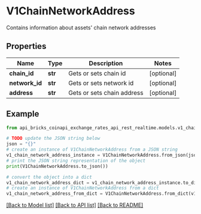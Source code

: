 # V1ChainNetworkAddress

Contains information about assets' chain network addresses

## Properties

Name | Type | Description | Notes
------------ | ------------- | ------------- | -------------
**chain_id** | **str** | Gets or sets chain id | [optional] 
**network_id** | **str** | Gets or sets network id | [optional] 
**address** | **str** | Gets or sets chain address | [optional] 

## Example

```python
from api_bricks_coinapi_exchange_rates_api_rest_realtime.models.v1_chain_network_address import V1ChainNetworkAddress

# TODO update the JSON string below
json = "{}"
# create an instance of V1ChainNetworkAddress from a JSON string
v1_chain_network_address_instance = V1ChainNetworkAddress.from_json(json)
# print the JSON string representation of the object
print(V1ChainNetworkAddress.to_json())

# convert the object into a dict
v1_chain_network_address_dict = v1_chain_network_address_instance.to_dict()
# create an instance of V1ChainNetworkAddress from a dict
v1_chain_network_address_from_dict = V1ChainNetworkAddress.from_dict(v1_chain_network_address_dict)
```
[[Back to Model list]](../README.md#documentation-for-models) [[Back to API list]](../README.md#documentation-for-api-endpoints) [[Back to README]](../README.md)


